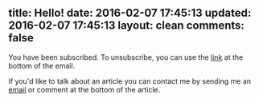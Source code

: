 title: Hello!
date: 2016-02-07 17:45:13
updated: 2016-02-07 17:45:13
layout: clean
comments: false
---
You have been subscribed. To unsubscribe, you can use the [link](//svdb.co/newsletter/unsubscribe 'Unsubscribe') at the bottom of the email.

If you'd like to talk about an article you can contact me by sending me an [email](&#109;&#97;&#105;&#108;&#116;&#111;&#58;&#109;&#97;&#105;&#108;&#64;&#115;&#118;&#100;&#98;&#46;&#99;&#111; 'mail@svdb.co') or  comment at the bottom of the article.
